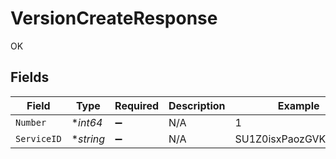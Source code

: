 # VersionCreateResponse

OK


## Fields

| Field                 | Type                  | Required              | Description           | Example               |
| --------------------- | --------------------- | --------------------- | --------------------- | --------------------- |
| `Number`              | **int64*              | :heavy_minus_sign:    | N/A                   | 1                     |
| `ServiceID`           | **string*             | :heavy_minus_sign:    | N/A                   | SU1Z0isxPaozGVKXdv0eY |